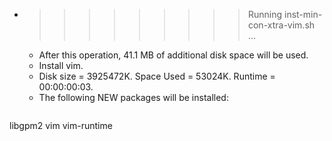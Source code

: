 * >>>>>>>>> Running inst-min-con-xtra-vim.sh ...
  * After this operation, 41.1 MB of additional disk space will be used.
  * Install vim.
  * Disk size = 3925472K. Space Used = 53024K. Runtime = 00:00:00:03.
  * The following NEW packages will be installed:
  ```bash
libgpm2 vim vim-runtime
  ```
